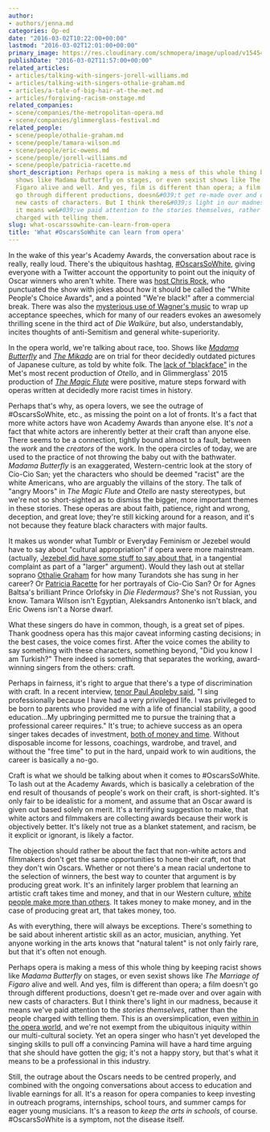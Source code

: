 ```yaml
---
author:
- authors/jenna.md
categories: Op-ed
date: "2016-03-02T10:22:00+00:00"
lastmod: "2016-03-02T12:01:00+00:00"
primary_image: https://res.cloudinary.com/schmopera/image/upload/v1545409169/media/webhook-uploads/1456918767376/Chris-Rock-Oscars-Getty.jpg.jpg
publishDate: "2016-03-02T11:57:00+00:00"
related_articles:
- articles/talking-with-singers-jorell-williams.md
- articles/talking-with-singers-othalie-graham.md
- articles/a-tale-of-big-hair-at-the-met.md
- articles/forgiving-racism-onstage.md
related_companies:
- scene/companies/the-metropolitan-opera.md
- scene/companies/glimmerglass-festival.md
related_people:
- scene/people/othalie-graham.md
- scene/people/tamara-wilson.md
- scene/people/eric-owens.md
- scene/people/jorell-williams.md
- scene/people/patricia-racette.md
short_description: Perhaps opera is making a mess of this whole thing by keeping racist
  shows like Madama Butterfly on stages, or even sexist shows like The Marriage of
  Figaro alive and well. And yes, film is different than opera; a film doesn&#039;t
  go through different productions, doesn&#039;t get re-made over and over again with
  new casts of characters. But I think there&#039;s light in our madness, because
  it means we&#039;ve paid attention to the stories themselves, rather than the people
  charged with telling them.
slug: what-oscarssowhite-can-learn-from-opera
title: 'What #OscarsSoWhite can learn from opera'
---
```


In the wake of this year's Academy Awards, the conversation about race is really, really loud. There's the ubiquitous hashtag, [#OscarsSoWhite](https://twitter.com/search?q=%23OscarsSoWhite&src=typd), giving everyone with a Twitter account the opportunity to point out the iniquity of Oscar winners who aren't white. There was [host Chris Rock](http://www.newyorker.com/culture/culture-desk/chris-rocks-oscars), who punctuated the show with jokes about how it should be called the "White People's Choice Awards", and a pointed "We're black!" after a commercial break. There was also the [mysterious use of Wagner's music](http://www.newyorker.com/culture/cultural-comment/a-closer-look-at-wagner-and-oscarssowhite) to wrap up acceptance speeches, which for many of our readers evokes an awesomely thrilling scene in the third act of *Die Walküre*, but also, understandably, incites thoughts of anti-Semitism and general white-superiority.

In the opera world, we're talking about race, too. Shows like [*Madama Butterfly*](http://www.telegraph.co.uk/news/uknews/1542633/Opera-expert-says-Puccinis-Butterfly-is-racist.html) and [*The Mikado*](http://www.telesurtv.net/english/news/Final-Curtain-for-Racist-Gilbert-and-Sullivan-Opera-20150918-0011.html) are on trial for theor decidedly outdated pictures of Japanese culture, as told by white folk. The [lack of "blackface"](https://www.good.is/articles/otello-blackface-glimmerglass-mohegan-magic-flute-opera) in the Met's most recent production of *Otello*, and in Glimmerglass' 2015 production of [*The Magic Flute*](http://www.nytimes.com/2015/08/06/arts/music/at-glimmerglass-festival-the-magic-flute-is-among-the-reimagined.html) were positive, mature steps forward with operas written at decidedly more racist times in history.

Perhaps that's why, as opera lovers, we see the outrage of #OscarsSoWhite, etc., as missing the point on a lot of fronts. It's a fact that more white actors have won Academy Awards than anyone else. It's *not* a fact that white actors are inherently better at their craft than anyone else. There seems to be a connection, tightly bound almost to a fault, between the *work* and the *creators* of the work. In the opera circles of today, we are used to the practice of not throwing the baby out with the bathwater. *Madama Butterfly* is an exaggerated, Western-centric look at the story of Cio-Cio San; yet the characters who should be deemed "racist" are the white Americans, who are arguably the villains of the story. The talk of "angry Moors" in *The Magic Flute* and *Otello* are nasty stereotypes, but we're not so short-sighted as to dismiss the bigger, more important themes in these stories. These operas are about faith, patience, right and wrong, deception, and great love; they're still kicking around for a reason, and it's not because they feature black characters with major faults.

It makes us wonder what Tumblr or Everyday Feminism or Jezebel would have to say about "cultural appropriation" if opera were more mainstream. (actually, [Jezebel did have some stuff to say about that](/a-tale-of-big-hair-at-the-met/), in a tangential complaint as part of a "larger" argument). Would they lash out at stellar soprano [Othalie Graham](/talking-with-singers-othalie-graham/) for how many Turandots she has sung in her career? Or [Patricia Racette](/in-review-madama-butterfly/) for her portrayals of Cio-Cio San? Or for Agnes Baltsa's brilliant Prince Orlofsky in *Die Fledermaus*? She's not Russian, you know. Tamara Wilson isn't Egyptian, Aleksandrs Antonenko isn't black, and Eric Owens isn't a Norse dwarf. 

What these singers do have in common, though, is a great set of pipes. Thank goodness opera has this major caveat informing casting decisions; in the best cases, the voice comes first. After the voice comes the ability to say something with these characters, something beyond, "Did you know I am Turkish?" There indeed is something that separates the working, award-winning singers from the others: craft. 

Perhaps in fairness, it's right to argue that there's a type of discrimination with craft. In a recent interview, [tenor Paul Appleby said](/paul-appleby-telling-stories-at-wigmore-hall/), "I sing professionally because I have had a very privileged life. I was privileged to be born to parents who provided me with a life of financial stability, a good education...My upbringing permitted me to pursue the training that a professional career requires." It's true; to achieve success as an opera singer takes decades of investment, [both of money and time](/breaking-into-the-industry-a-vicious-cycle/). Without disposable income for lessons, coachings, wardrobe, and travel, and without the "free time" to put in the hard, unpaid work to win auditions, the career is basically a no-go.

Craft is what we should be talking about when it comes to #OscarsSoWhite. To lash out at the Academy Awards, which is basically a celebration of the end result of thousands of people's work on their craft, is short-sighted. It's only fair to be idealistic for a moment, and assume that an Oscar award is given out based solely on merit. It's a terrifying suggestion to make, that white actors and filmmakers are collecting awards because their work is objectively better. It's likely not true as a blanket statement, and racism, be it explicit or ignorant, is likely a factor. 

The objection should rather be about the fact that non-white actors and filmmakers don't get the same opportunities to hone their craft, not that they don't win Oscars. Whether or not there's a mean racial undertone to the selection of winners, the best way to counter that argument is by producing great work. It's an infinitely larger problem that learning an artistic craft takes time and money, and that in our Western culture, [white people make more than others](http://www.businessinsider.com/heres-median-income-in-the-us-by-race-2013-9?IR=T). It takes money to make money, and in the case of producing great art, that takes money, too.

As with everything, there will always be exceptions. There's something to be said about inherent artistic skill as an actor, musician, anything. Yet anyone working in the arts knows that "natural talent" is not only fairly rare, but that it's often not enough. 

Perhaps opera is making a mess of this whole thing by keeping racist shows like *Madama Butterfly* on stages, or even sexist shows like *The Marriage of Figaro* alive and well. And yes, film is different than opera; a film doesn't go through different productions, doesn't get re-made over and over again with new casts of characters. But I think there's light in our madness, because it means we've paid attention to the *stories themselves*, rather than the people charged with telling them. This is an oversimplication, even [within in the opera world](/talking-with-singers-jorell-williams/), and we're not exempt from the ubiquitous iniquity within our multi-cultural society. Yet an opera singer who hasn't yet developed the singing skills to pull off a convincing Pamina will have a hard time arguing that she should have gotten the gig; it's not a happy story, but that's what it means to be a professional in this industry. 

Still, the outrage about the Oscars needs to be centred properly, and combined with the ongoing conversations about access to education and livable earnings for all. It's a reason for opera companies to keep investing in outreach programs, internships, school tours, and summer camps for eager young musicians. It's a reason to *keep the arts in schools*, of course. #OscarsSoWhite is a symptom, not the disease itself.
